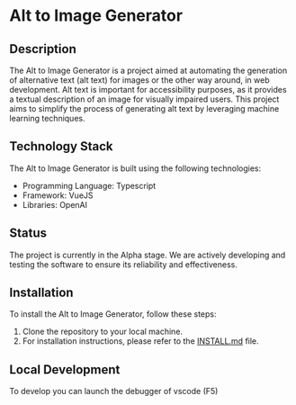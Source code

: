 # Alt to Image Generator

## Description

The Alt to Image Generator is a project aimed at automating the generation of alternative text (alt text) for images or the other way around, in web development. Alt text is important for accessibility purposes, as it provides a textual description of an image for visually impaired users. This project aims to simplify the process of generating alt text by leveraging machine learning techniques.

## Technology Stack

The Alt to Image Generator is built using the following technologies:

- Programming Language: Typescript
- Framework: VueJS
- Libraries: OpenAI

## Status

The project is currently in the Alpha stage. We are actively developing and testing the software to ensure its reliability and effectiveness.

## Installation

To install the Alt to Image Generator, follow these steps:

1. Clone the repository to your local machine.
2. For installation instructions, please refer to the [INSTALL.md](INSTALL.md) file.

## Local Development

To develop you can launch the debugger of vscode (F5)
